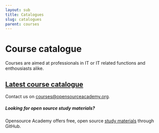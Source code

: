 ```yaml
---
layout: sub
title: Catalogues
slug: catalogues
parent: courses
---
```

# Course catalogue
Courses are aimed at professionals in IT or IT related functions and enthousiasts alike.

## [Latest course catalogue](static/catalogues/osa_catalogue_placeholder.pdf)
Contact us on [courses@opensourceacademy.org](mailto:courses@opensourceacademy.org).

##### Looking for open source study materials?
Opensource Academy offers free, open source [study materials](/study) through GitHub.
